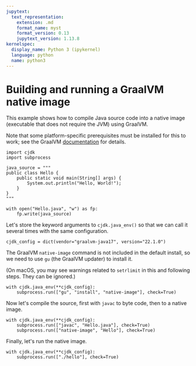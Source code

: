 ```yaml
---
jupytext:
  text_representation:
    extension: .md
    format_name: myst
    format_version: 0.13
    jupytext_version: 1.13.8
kernelspec:
  display_name: Python 3 (ipykernel)
  language: python
  name: python3
---
```


<!--
This file is part of cjdk.
Copyright 2022, Board of Regents of the University of Wisconsin System
SPDX-License-Identifier: MIT
--->

# Building and running a GraalVM native image

This example shows how to compile Java source code into a native image
(executable that does not require the JVM) using GraalVM.

Note that some platform-specific prerequisites must be installed for this to
work; see the GraalVM
[documentation](https://www.graalvm.org/22.1/reference-manual/native-image/#prerequisites)
for details.

```{code-cell} ipython3
import cjdk
import subprocess
```

```{code-cell} ipython3
java_source = """
public class Hello {
    public static void main(String[] args) {
        System.out.println("Hello, World!");
    }
}
"""
```

```{code-cell} ipython3
with open("Hello.java", "w") as fp:
    fp.write(java_source)
```

Let's store the keyword arguments to `cjdk.java_env()` so that we can call it
several times with the same configuration.

```{code-cell} ipython3
cjdk_config = dict(vendor="graalvm-java17", version="22.1.0")
```

The GraalVM `native-image` command is not included in the default install, so
we need to use `gu` (the GraalVM updater) to install it.

(On macOS, you may see warnings related to `setrlimit` in this and following
steps. They can be ignored.)

```{code-cell} ipython3
with cjdk.java_env(**cjdk_config):
    subprocess.run(["gu", "install", "native-image"], check=True)
```

Now let's compile the source, first with `javac` to byte code, then to a native
image.

```{code-cell} ipython3
with cjdk.java_env(**cjdk_config):
    subprocess.run(["javac", "Hello.java"], check=True)
    subprocess.run(["native-image", "Hello"], check=True)
```

Finally, let's run the native image.

```{code-cell} ipython3
with cjdk.java_env(**cjdk_config):
    subprocess.run(["./hello"], check=True)
```

```{code-cell} ipython3

```
